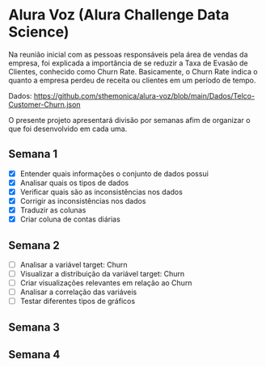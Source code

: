 # Alura Voz (Alura Challenge Data Science)

Na reunião inicial com as pessoas responsáveis pela área de vendas da empresa, foi explicada a importância de se reduzir a Taxa de Evasão de Clientes, conhecido como Churn Rate. Basicamente, o Churn Rate indica o quanto a empresa perdeu de receita ou clientes em um período de tempo.

Dados: https://github.com/sthemonica/alura-voz/blob/main/Dados/Telco-Customer-Churn.json

O presente projeto apresentará divisão por semanas afim de organizar o que foi desenvolvido em cada uma.

## Semana 1
- [x] Entender quais informações o conjunto de dados possui
- [x] Analisar quais os tipos de dados 
- [x] Verificar quais são as inconsistências nos dados
- [x] Corrigir as inconsistências nos dados
- [x] Traduzir as colunas
- [x] Criar coluna de contas diárias

## Semana 2
- [ ] Analisar a variável target: Churn
- [ ] Visualizar a distribuição da variável target: Churn
- [ ] Criar visualizações relevantes em relação ao Churn
- [ ] Analisar a correlação das variáveis
- [ ] Testar diferentes tipos de gráficos
## Semana 3
## Semana 4
